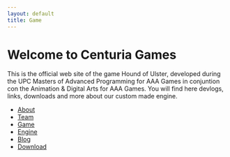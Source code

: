 ```yaml
---
layout: default
title: Game
---
```


# Welcome to Centuria Games

<p>This is the official web site of the game Hound of Ulster, developed during the UPC Masters of Advanced Programming for AAA Games in conjuntion con the Animation & Digital Arts for AAA Games.  You will find here devlogs, links, downloads and more about our custom made engine. </p>
<nav>
  <ul>
    <li><a href="{{ site.baseurl }}/about.html">About</a></li>
    <li><a href="{{ site.baseurl }}/team.html">Team</a></li>
    <li><a href="{{ site.baseurl }}/game.html">Game</a></li>
    <li><a href="{{ site.baseurl }}/engine.html">Engine</a></li>
    <li><a href="{{ site.baseurl }}/blog.html">Blog</a></li>
    <li><a href="{{ site.baseurl }}/download.html">Download</a></li>
  </ul>
</nav>